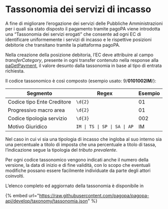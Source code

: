 # Tassonomia dei servizi di incasso

A fine di migliorare l’erogazione dei servizi delle Pubbliche Amministrazioni per i quali sia stato disposto il pagamento tramite pagoPA viene introdotta una “Tassonomia dei servizi erogati” che consente ad ogni EC di identificare uniformemente i servizi di incasso e le rispettive posizioni debitorie che transitano tramite la piattaforma pagoPA.

Nella creazione della posizione debitoria, l’EC deve attribuire al campo _transferCategory_, presente in ogni transfer contenuto nella response alla [paGetPayment](../appendici/primitive.md#pagetpayment), il valore desunto dalla tassonomia in base al tipo di entrata richiesta.

Il codice tassonomico è così composto (esempio usato: 9/**0101002IM**/):

| Segmento                   | Regex                        | Esempio |
| -------------------------- | ---------------------------- | ------- |
| Codice tipo Ente Creditore | `\d{2}`                      | 01      |
| Progressivo macro area     | `\d{2}`                      | 01      |
| Codice tipologia servizio  | `\d{3}`                      | 002     |
| Motivo Giuridico           | `IM \| TS \| SP \| SA \| AP` | IM      |

Nel caso in cui vi sia una tipologia di incasso che ingloba al suo interno sia una percentuale a titolo di imposta che una percentuale a titolo di tassa, l’indicazione segue la tipologia del _tributo prevalente_.

Per ogni codice tassonomico vengono indicati anche il numero della versione, la data di inizio e di fine validità, con lo scopo che eventuali modifiche possano essere facilmente individuate da parte degli attori coinvolti.

L’elenco completo ed aggiornato della tassonomia è disponibile in

{% embed url="https://raw.githubusercontent.com/pagopa/pagopa-api/develop/taxonomy/tassonomia.json" %}

